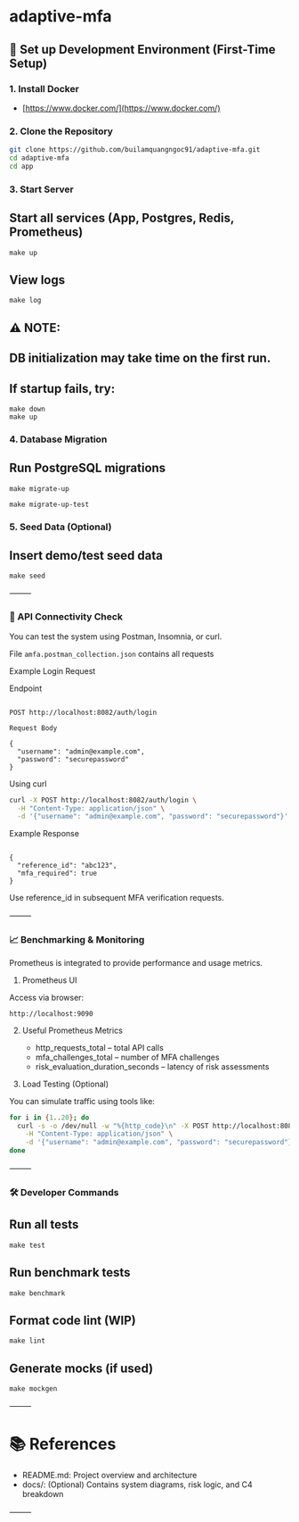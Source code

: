 # adaptive-mfa

## 🚀 Set up Development Environment (First-Time Setup)

### 1. Install Docker

- [https://www.docker.com/](https://www.docker.com/)

### 2. Clone the Repository

```sh
git clone https://github.com/builamquangngoc91/adaptive-mfa.git
cd adaptive-mfa
cd app
```

### 3. Start Server

## Start all services (App, Postgres, Redis, Prometheus)
```
make up
```

## View logs
```
make log
```

## ⚠️ NOTE:
## DB initialization may take time on the first run.
## If startup fails, try:
```
make down
make up
```

### 4. Database Migration

## Run PostgreSQL migrations
```
make migrate-up

make migrate-up-test
```

### 5. Seed Data (Optional)

## Insert demo/test seed data
```
make seed
```

⸻

### 🔌 API Connectivity Check

You can test the system using Postman, Insomnia, or curl.

File ```amfa.postman_collection.json``` contains all requests

Example Login Request

Endpoint
```

POST http://localhost:8082/auth/login

Request Body

{
  "username": "admin@example.com",
  "password": "securepassword"
}
```

Using curl
```sh
curl -X POST http://localhost:8082/auth/login \
  -H "Content-Type: application/json" \
  -d '{"username": "admin@example.com", "password": "securepassword"}'
```

Example Response
```

{
  "reference_id": "abc123",
  "mfa_required": true
}
```

Use reference_id in subsequent MFA verification requests.

⸻

### 📈 Benchmarking & Monitoring

Prometheus is integrated to provide performance and usage metrics.

1. Prometheus UI

Access via browser:

```http://localhost:9090```

2. Useful Prometheus Metrics
   - http_requests_total – total API calls
   - mfa_challenges_total – number of MFA challenges
   - risk_evaluation_duration_seconds – latency of risk assessments

4. Load Testing (Optional)

You can simulate traffic using tools like:

``` sh
for i in {1..20}; do
  curl -s -o /dev/null -w "%{http_code}\n" -X POST http://localhost:808w/auth/login \
    -H "Content-Type: application/json" \
    -d '{"username": "admin@example.com", "password": "securepassword"}'
done
```
⸻

### 🛠 Developer Commands

## Run all tests
```
make test
```

## Run benchmark tests
```
make benchmark
```
## Format code lint (WIP)

```
make lint
```

## Generate mocks (if used)
```
make mockgen
```

⸻

# 📚 References
- README.md: Project overview and architecture
- docs/: (Optional) Contains system diagrams, risk logic, and C4 breakdown

⸻
